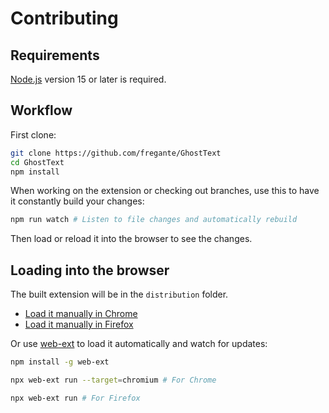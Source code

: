 # Contributing

## Requirements

[Node.js](https://nodejs.org/en/download/) version 15 or later is required.

## Workflow

First clone:

```sh
git clone https://github.com/fregante/GhostText
cd GhostText
npm install
```

When working on the extension or checking out branches, use this to have it constantly build your changes:

```sh
npm run watch # Listen to file changes and automatically rebuild
```

Then load or reload it into the browser to see the changes.

## Loading into the browser

The built extension will be in the `distribution` folder.

- [Load it manually in Chrome](https://www.smashingmagazine.com/2017/04/browser-extension-edge-chrome-firefox-opera-brave-vivaldi/#google-chrome-opera-vivaldi)
- [Load it manually in Firefox](https://www.smashingmagazine.com/2017/04/browser-extension-edge-chrome-firefox-opera-brave-vivaldi/#mozilla-firefox)

Or use [web-ext](https://github.com/mozilla/web-ext) to load it automatically and watch for updates:

```sh
npm install -g web-ext
```

```sh
npx web-ext run --target=chromium # For Chrome
```

```sh
npx web-ext run # For Firefox
```
